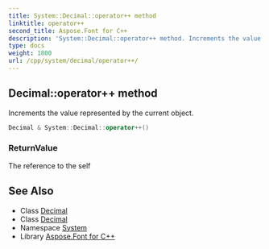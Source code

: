 ```yaml
---
title: System::Decimal::operator++ method
linktitle: operator++
second_title: Aspose.Font for C++
description: 'System::Decimal::operator++ method. Increments the value represented by the current object in C++.'
type: docs
weight: 1800
url: /cpp/system/decimal/operator++/
---
```

## Decimal::operator++ method


Increments the value represented by the current object.

```cpp
Decimal & System::Decimal::operator++()
```


### ReturnValue

The reference to the self

## See Also

* Class [Decimal](../)
* Class [Decimal](../)
* Namespace [System](../../)
* Library [Aspose.Font for C++](../../../)
